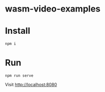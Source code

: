 # wasm-video-examples

# Install

    npm i
    
# Run

    npm run serve
    
Visit [http://localhost:8080](http://localhost:8080)
